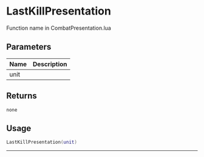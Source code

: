# LastKillPresentation

Function name in CombatPresentation.lua

## Parameters

| Name | Description |
| ---- | ----------- |
| unit |             |

## Returns

`none`

## Usage

```lua
LastKillPresentation(unit)
```

---
